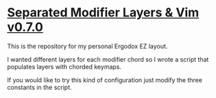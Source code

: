 # [Separated Modifier Layers & Vim v0.7.0](https://configure.ergodox-ez.com/ergodox-ez/layouts/9wlwj)

This is the repository for my personal Ergodox EZ layout.

I wanted different layers for each modifier chord so I wrote a script that populates layers with chorded keymaps.

If you would like to try this kind of configuration just modify the three constants in the script.
